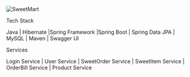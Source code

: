 ![SweetMart](https://user-images.githubusercontent.com/107460190/213977939-08e49875-e665-4143-aae3-787ff82835b2.png)

Tech Stack


Java | Hibernate |Spring Framework |Spring Boot | Spring Data JPA | MySQL | Maven | Swagger UI




Services


Login Service | User Service | SweetOrder Service | SweetItem Service | OrderBill Service | Product Service
